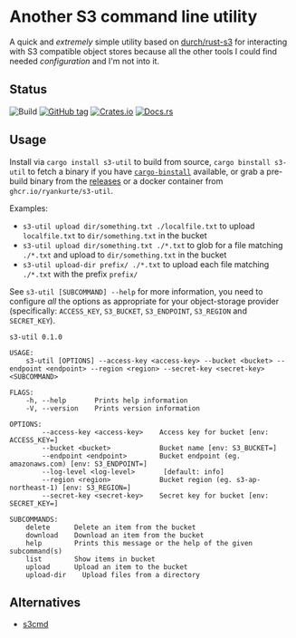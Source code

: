 # Another S3 command line utility

A quick and _extremely_ simple utility based on [durch/rust-s3](https://github.com/durch/rust-s3) for interacting with S3 compatible object stores because all the other tools I could find needed _configuration_ and I'm not into it.

## Status
![Build](https://github.com/ryankurte/s3-util/workflows/Rust/badge.svg)
[![GitHub tag](https://img.shields.io/github/tag/ryankurte/s3-util.svg)](https://github.com/ryankurte/s3-util)
[![Crates.io](https://img.shields.io/crates/v/s3-util.svg)](https://crates.io/crates/s3-util)
[![Docs.rs](https://docs.rs/s3-util/badge.svg)](https://docs.rs/s3-util)


## Usage

Install via `cargo install s3-util` to build from source, `cargo binstall s3-util` to fetch a binary if you have [`cargo-binstall`](https://github.com/ryankurte/cargo-binstall) available, or grab a pre-build binary from the [releases](https://github.com/ryankurte/s3-util/releases/latest) or a docker container from `ghcr.io/ryankurte/s3-util`.

Examples:

- `s3-util upload dir/something.txt ./localfile.txt` to upload `localfile.txt` to `dir/something.txt` in the bucket
- `s3-util upload dir/something.txt ./*.txt` to glob for a file matching `./*.txt` and upload to `dir/something.txt` in the bucket
- `s3-util upload-dir prefix/ ./*.txt` to upload each file matching `./*.txt` with the prefix `prefix/`


See `s3-util [SUBCOMMAND] --help` for more information, you need to configure _all_ the options as appropriate for your object-storage provider (specifically: `ACCESS_KEY`, `S3_BUCKET`, `S3_ENDPOINT`, `S3_REGION` and `SECRET_KEY`).

```
s3-util 0.1.0

USAGE:
    s3-util [OPTIONS] --access-key <access-key> --bucket <bucket> --endpoint <endpoint> --region <region> --secret-key <secret-key> <SUBCOMMAND>

FLAGS:
    -h, --help       Prints help information
    -V, --version    Prints version information

OPTIONS:
        --access-key <access-key>    Access key for bucket [env: ACCESS_KEY=]
        --bucket <bucket>            Bucket name [env: S3_BUCKET=]
        --endpoint <endpoint>        Bucket endpoint (eg. amazonaws.com) [env: S3_ENDPOINT=]
        --log-level <log-level>       [default: info]
        --region <region>            Bucket region (eg. s3-ap-northeast-1) [env: S3_REGION=]
        --secret-key <secret-key>    Secret key for bucket [env: SECRET_KEY=]

SUBCOMMANDS:
    delete      Delete an item from the bucket
    download    Download an item from the bucket
    help        Prints this message or the help of the given subcommand(s)
    list        Show items in bucket
    upload      Upload an item to the bucket
    upload-dir    Upload files from a directory
```


## Alternatives

- [s3cmd](https://github.com/s3tools/s3cmd)

